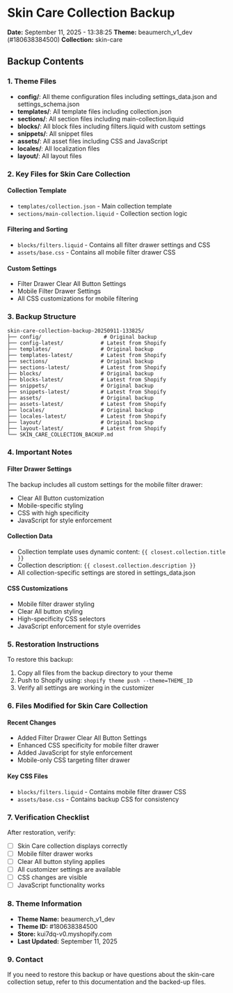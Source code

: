 # Skin Care Collection Backup
**Date:** September 11, 2025 - 13:38:25
**Theme:** beaumerch_v1_dev (#180638384500)
**Collection:** skin-care

## Backup Contents

### 1. Theme Files
- **config/**: All theme configuration files including settings_data.json and settings_schema.json
- **templates/**: All template files including collection.json
- **sections/**: All section files including main-collection.liquid
- **blocks/**: All block files including filters.liquid with custom settings
- **snippets/**: All snippet files
- **assets/**: All asset files including CSS and JavaScript
- **locales/**: All localization files
- **layout/**: All layout files

### 2. Key Files for Skin Care Collection

#### Collection Template
- `templates/collection.json` - Main collection template
- `sections/main-collection.liquid` - Collection section logic

#### Filtering and Sorting
- `blocks/filters.liquid` - Contains all filter drawer settings and CSS
- `assets/base.css` - Contains all mobile filter drawer CSS

#### Custom Settings
- Filter Drawer Clear All Button Settings
- Mobile Filter Drawer Settings
- All CSS customizations for mobile filtering

### 3. Backup Structure
```
skin-care-collection-backup-20250911-133825/
├── config/                    # Original backup
├── config-latest/            # Latest from Shopify
├── templates/                # Original backup
├── templates-latest/         # Latest from Shopify
├── sections/                 # Original backup
├── sections-latest/          # Latest from Shopify
├── blocks/                   # Original backup
├── blocks-latest/            # Latest from Shopify
├── snippets/                 # Original backup
├── snippets-latest/          # Latest from Shopify
├── assets/                   # Original backup
├── assets-latest/            # Latest from Shopify
├── locales/                  # Original backup
├── locales-latest/           # Latest from Shopify
├── layout/                   # Original backup
├── layout-latest/            # Latest from Shopify
└── SKIN_CARE_COLLECTION_BACKUP.md
```

### 4. Important Notes

#### Filter Drawer Settings
The backup includes all custom settings for the mobile filter drawer:
- Clear All Button customization
- Mobile-specific styling
- CSS with high specificity
- JavaScript for style enforcement

#### Collection Data
- Collection template uses dynamic content: `{{ closest.collection.title }}`
- Collection description: `{{ closest.collection.description }}`
- All collection-specific settings are stored in settings_data.json

#### CSS Customizations
- Mobile filter drawer styling
- Clear All button styling
- High-specificity CSS selectors
- JavaScript enforcement for style overrides

### 5. Restoration Instructions

To restore this backup:
1. Copy all files from the backup directory to your theme
2. Push to Shopify using: `shopify theme push --theme=THEME_ID`
3. Verify all settings are working in the customizer

### 6. Files Modified for Skin Care Collection

#### Recent Changes
- Added Filter Drawer Clear All Button Settings
- Enhanced CSS specificity for mobile filter drawer
- Added JavaScript for style enforcement
- Mobile-only CSS targeting filter drawer

#### Key CSS Files
- `blocks/filters.liquid` - Contains mobile filter drawer CSS
- `assets/base.css` - Contains backup CSS for consistency

### 7. Verification Checklist

After restoration, verify:
- [ ] Skin Care collection displays correctly
- [ ] Mobile filter drawer works
- [ ] Clear All button styling applies
- [ ] All customizer settings are available
- [ ] CSS changes are visible
- [ ] JavaScript functionality works

### 8. Theme Information
- **Theme Name:** beaumerch_v1_dev
- **Theme ID:** #180638384500
- **Store:** kui7dq-v0.myshopify.com
- **Last Updated:** September 11, 2025

### 9. Contact
If you need to restore this backup or have questions about the skin-care collection setup, refer to this documentation and the backed-up files.
